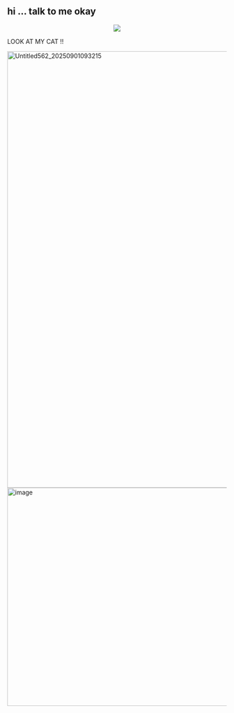 ## hi ... talk to me okay 

<div align="center">

![](https://komarev.com/ghpvc/?username=SPHINTUS-CARMEN&color=351a43&style=plastic&label=🐍&abbreviated=true)

<div align="left">

LOOK AT MY CAT !! 

<img width="700" height="1000" alt="Untitled562_20250901093215" src="https://github.com/user-attachments/assets/5023e163-73a0-4494-af73-74345c685d55" />


<img width="800" height="500" alt="image" src="https://github.com/user-attachments/assets/25e39257-5c90-46a6-8a3e-9267691eb4eb" />
